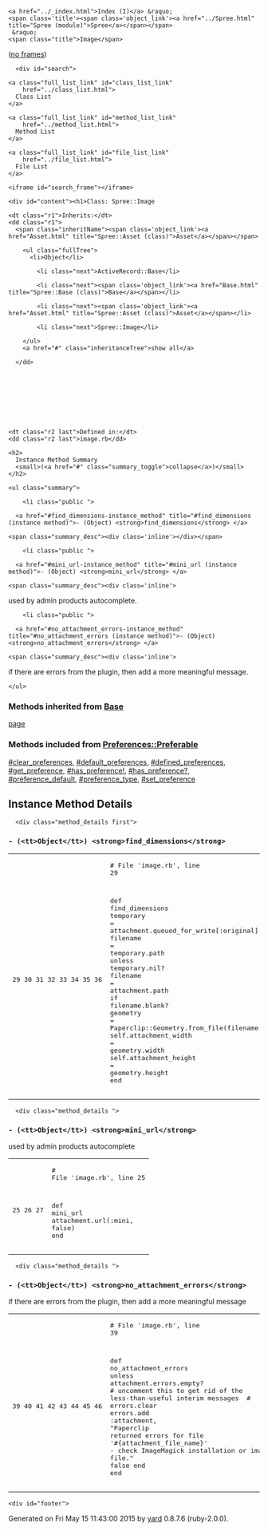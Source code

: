 <!DOCTYPE html PUBLIC "-//W3C//DTD XHTML 1.0 Transitional//EN"
  "http://www.w3.org/TR/xhtml1/DTD/xhtml1-transitional.dtd">
<html xmlns="http://www.w3.org/1999/xhtml" xml:lang="en" lang="en">
  <head>
    <meta http-equiv="Content-Type" content="text/html; charset=utf-8" />
<title>
  Class: Spree::Image
  
    &mdash; Documentation by YARD 0.8.7.6
  
</title>

  <link rel="stylesheet" href="../css/style.css" type="text/css" charset="utf-8" />

  <link rel="stylesheet" href="../css/common.css" type="text/css" charset="utf-8" />

<script type="text/javascript" charset="utf-8">
  hasFrames = window.top.frames.main ? true : false;
  relpath = '../';
  framesUrl = "../frames.html#!Spree/Image.html";
</script>


  <script type="text/javascript" charset="utf-8" src="../js/jquery.js"></script>

  <script type="text/javascript" charset="utf-8" src="../js/app.js"></script>


  </head>
  <body>
    <div id="header">
      <div id="menu">
  
    <a href="../_index.html">Index (I)</a> &raquo;
    <span class='title'><span class='object_link'><a href="../Spree.html" title="Spree (module)">Spree</a></span></span>
     &raquo; 
    <span class="title">Image</span>
  

  <div class="noframes"><span class="title">(</span><a href="." target="_top">no frames</a><span class="title">)</span></div>
</div>

      <div id="search">
  
    <a class="full_list_link" id="class_list_link"
        href="../class_list.html">
      Class List
    </a>
  
    <a class="full_list_link" id="method_list_link"
        href="../method_list.html">
      Method List
    </a>
  
    <a class="full_list_link" id="file_list_link"
        href="../file_list.html">
      File List
    </a>
  
</div>
      <div class="clear"></div>
    </div>

    <iframe id="search_frame"></iframe>

    <div id="content"><h1>Class: Spree::Image
  
  
  
</h1>

<dl class="box">
  
    <dt class="r1">Inherits:</dt>
    <dd class="r1">
      <span class="inheritName"><span class='object_link'><a href="Asset.html" title="Spree::Asset (class)">Asset</a></span></span>
      
        <ul class="fullTree">
          <li>Object</li>
          
            <li class="next">ActiveRecord::Base</li>
          
            <li class="next"><span class='object_link'><a href="Base.html" title="Spree::Base (class)">Base</a></span></li>
          
            <li class="next"><span class='object_link'><a href="Asset.html" title="Spree::Asset (class)">Asset</a></span></li>
          
            <li class="next">Spree::Image</li>
          
        </ul>
        <a href="#" class="inheritanceTree">show all</a>
      
      </dd>
    
  
  
    
  
    
  
  
  
    <dt class="r2 last">Defined in:</dt>
    <dd class="r2 last">image.rb</dd>
  
</dl>
<div class="clear"></div>








  
    <h2>
      Instance Method Summary
      <small>(<a href="#" class="summary_toggle">collapse</a>)</small>
    </h2>

    <ul class="summary">
      
        <li class="public ">
  <span class="summary_signature">
    
      <a href="#find_dimensions-instance_method" title="#find_dimensions (instance method)">- (Object) <strong>find_dimensions</strong> </a>
    

    
  </span>
  
  
  
  
  
  
  

  
    <span class="summary_desc"><div class='inline'></div></span>
  
</li>

      
        <li class="public ">
  <span class="summary_signature">
    
      <a href="#mini_url-instance_method" title="#mini_url (instance method)">- (Object) <strong>mini_url</strong> </a>
    

    
  </span>
  
  
  
  
  
  
  

  
    <span class="summary_desc"><div class='inline'>
<p>used by admin products autocomplete.</p>
</div></span>
  
</li>

      
        <li class="public ">
  <span class="summary_signature">
    
      <a href="#no_attachment_errors-instance_method" title="#no_attachment_errors (instance method)">- (Object) <strong>no_attachment_errors</strong> </a>
    

    
  </span>
  
  
  
  
  
  
  

  
    <span class="summary_desc"><div class='inline'>
<p>if there are errors from the plugin, then add a more meaningful message.</p>
</div></span>
  
</li>

      
    </ul>
  


  
  
  
  
  
  
  
  
  
  
  
  
  
  
  <h3 class="inherited">Methods inherited from <span class='object_link'><a href="Base.html" title="Spree::Base (class)">Base</a></span></h3>
  <p class="inherited"><span class='object_link'><a href="Base.html#page-class_method" title="Spree::Base.page (method)">page</a></span></p>

  
  
  
  
  
  
  
  
  <h3 class="inherited">Methods included from <span class='object_link'><a href="Preferences/Preferable.html" title="Spree::Preferences::Preferable (module)">Preferences::Preferable</a></span></h3>
  <p class="inherited"><span class='object_link'><a href="Preferences/Preferable.html#clear_preferences-instance_method" title="Spree::Preferences::Preferable#clear_preferences (method)">#clear_preferences</a></span>, <span class='object_link'><a href="Preferences/Preferable.html#default_preferences-instance_method" title="Spree::Preferences::Preferable#default_preferences (method)">#default_preferences</a></span>, <span class='object_link'><a href="Preferences/Preferable.html#defined_preferences-instance_method" title="Spree::Preferences::Preferable#defined_preferences (method)">#defined_preferences</a></span>, <span class='object_link'><a href="Preferences/Preferable.html#get_preference-instance_method" title="Spree::Preferences::Preferable#get_preference (method)">#get_preference</a></span>, <span class='object_link'><a href="Preferences/Preferable.html#has_preference%21-instance_method" title="Spree::Preferences::Preferable#has_preference! (method)">#has_preference!</a></span>, <span class='object_link'><a href="Preferences/Preferable.html#has_preference%3F-instance_method" title="Spree::Preferences::Preferable#has_preference? (method)">#has_preference?</a></span>, <span class='object_link'><a href="Preferences/Preferable.html#preference_default-instance_method" title="Spree::Preferences::Preferable#preference_default (method)">#preference_default</a></span>, <span class='object_link'><a href="Preferences/Preferable.html#preference_type-instance_method" title="Spree::Preferences::Preferable#preference_type (method)">#preference_type</a></span>, <span class='object_link'><a href="Preferences/Preferable.html#set_preference-instance_method" title="Spree::Preferences::Preferable#set_preference (method)">#set_preference</a></span></p>

  
  

  <div id="instance_method_details" class="method_details_list">
    <h2>Instance Method Details</h2>

    
      <div class="method_details first">
  <h3 class="signature first" id="find_dimensions-instance_method">
  
    - (<tt>Object</tt>) <strong>find_dimensions</strong> 
  

  

  
</h3><table class="source_code">
  <tr>
    <td>
      <pre class="lines">


29
30
31
32
33
34
35
36</pre>
    </td>
    <td>
      <pre class="code"><span class="info file"># File 'image.rb', line 29</span>

<span class='kw'>def</span> <span class='id identifier rubyid_find_dimensions'>find_dimensions</span>
  <span class='id identifier rubyid_temporary'>temporary</span>              <span class='op'>=</span> <span class='id identifier rubyid_attachment'>attachment</span><span class='period'>.</span><span class='id identifier rubyid_queued_for_write'>queued_for_write</span><span class='lbracket'>[</span><span class='symbol'>:original</span><span class='rbracket'>]</span>
  <span class='id identifier rubyid_filename'>filename</span>               <span class='op'>=</span> <span class='id identifier rubyid_temporary'>temporary</span><span class='period'>.</span><span class='id identifier rubyid_path'>path</span> <span class='kw'>unless</span> <span class='id identifier rubyid_temporary'>temporary</span><span class='period'>.</span><span class='id identifier rubyid_nil?'>nil?</span>
  <span class='id identifier rubyid_filename'>filename</span>               <span class='op'>=</span> <span class='id identifier rubyid_attachment'>attachment</span><span class='period'>.</span><span class='id identifier rubyid_path'>path</span> <span class='kw'>if</span> <span class='id identifier rubyid_filename'>filename</span><span class='period'>.</span><span class='id identifier rubyid_blank?'>blank?</span>
  <span class='id identifier rubyid_geometry'>geometry</span>               <span class='op'>=</span> <span class='const'>Paperclip</span><span class='op'>::</span><span class='const'>Geometry</span><span class='period'>.</span><span class='id identifier rubyid_from_file'>from_file</span><span class='lparen'>(</span><span class='id identifier rubyid_filename'>filename</span><span class='rparen'>)</span>
  <span class='kw'>self</span><span class='period'>.</span><span class='id identifier rubyid_attachment_width'>attachment_width</span>  <span class='op'>=</span> <span class='id identifier rubyid_geometry'>geometry</span><span class='period'>.</span><span class='id identifier rubyid_width'>width</span>
  <span class='kw'>self</span><span class='period'>.</span><span class='id identifier rubyid_attachment_height'>attachment_height</span> <span class='op'>=</span> <span class='id identifier rubyid_geometry'>geometry</span><span class='period'>.</span><span class='id identifier rubyid_height'>height</span>
<span class='kw'>end</span></pre>
    </td>
  </tr>
</table>
</div>
    
      <div class="method_details ">
  <h3 class="signature " id="mini_url-instance_method">
  
    - (<tt>Object</tt>) <strong>mini_url</strong> 
  

  

  
</h3><div class="docstring">
  <div class="discussion">
    
<p>used by admin products autocomplete</p>


  </div>
</div>
<div class="tags">
  

</div><table class="source_code">
  <tr>
    <td>
      <pre class="lines">


25
26
27</pre>
    </td>
    <td>
      <pre class="code"><span class="info file"># File 'image.rb', line 25</span>

<span class='kw'>def</span> <span class='id identifier rubyid_mini_url'>mini_url</span>
  <span class='id identifier rubyid_attachment'>attachment</span><span class='period'>.</span><span class='id identifier rubyid_url'>url</span><span class='lparen'>(</span><span class='symbol'>:mini</span><span class='comma'>,</span> <span class='kw'>false</span><span class='rparen'>)</span>
<span class='kw'>end</span></pre>
    </td>
  </tr>
</table>
</div>
    
      <div class="method_details ">
  <h3 class="signature " id="no_attachment_errors-instance_method">
  
    - (<tt>Object</tt>) <strong>no_attachment_errors</strong> 
  

  

  
</h3><div class="docstring">
  <div class="discussion">
    
<p>if there are errors from the plugin, then add a more meaningful message</p>


  </div>
</div>
<div class="tags">
  

</div><table class="source_code">
  <tr>
    <td>
      <pre class="lines">


39
40
41
42
43
44
45
46</pre>
    </td>
    <td>
      <pre class="code"><span class="info file"># File 'image.rb', line 39</span>

<span class='kw'>def</span> <span class='id identifier rubyid_no_attachment_errors'>no_attachment_errors</span>
  <span class='kw'>unless</span> <span class='id identifier rubyid_attachment'>attachment</span><span class='period'>.</span><span class='id identifier rubyid_errors'>errors</span><span class='period'>.</span><span class='id identifier rubyid_empty?'>empty?</span>
    <span class='comment'># uncomment this to get rid of the less-than-useful interim messages
</span>    <span class='comment'># errors.clear
</span>    <span class='id identifier rubyid_errors'>errors</span><span class='period'>.</span><span class='id identifier rubyid_add'>add</span> <span class='symbol'>:attachment</span><span class='comma'>,</span> <span class='tstring'><span class='tstring_beg'>&quot;</span><span class='tstring_content'>Paperclip returned errors for file &#39;</span><span class='embexpr_beg'>#{</span><span class='id identifier rubyid_attachment_file_name'>attachment_file_name</span><span class='embexpr_end'>}</span><span class='tstring_content'>&#39; - check ImageMagick installation or image source file.</span><span class='tstring_end'>&quot;</span></span>
    <span class='kw'>false</span>
  <span class='kw'>end</span>
<span class='kw'>end</span></pre>
    </td>
  </tr>
</table>
</div>
    
  </div>

</div>

    <div id="footer">
  Generated on Fri May 15 11:43:00 2015 by
  <a href="http://yardoc.org" title="Yay! A Ruby Documentation Tool" target="_parent">yard</a>
  0.8.7.6 (ruby-2.0.0).
</div>

  </body>
</html>